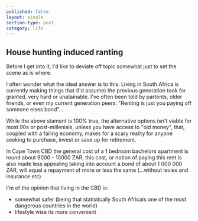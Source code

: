 ```yaml
---
published: false
layout: single
section-type: post
category: life
---
```

## House hunting induced ranting

Before I get into it, I'd like to deviate off topic somewhat just to set the scene as is where.

I often wonder what the ideal answer is to this. Living in South Africa is currently making things that (I'd assume) the previous generation took for granted, very hard or unatainable. I've often been told by partents, older friends, or even my current generation peers: "Renting is just you paying off someone elses bond"...

While the above stament is 100% true, the alternative options isn't viable for most 90s or post-millenials, unless you have access to "old money", that, coupled with a failing economy, makes for a scary reality for anyone seeking to purchase, invest or save up for retirement.

In Cape Town CBD the general cost of a 1 bedroom bachelors apartment is round about 9000 - 10000 ZAR, this cost, or notion of paying this rent is also made less appealing taking into account a bond of about 1 000 000 ZAR, will equal a repayment of more or less the same (...without levies and insurance etc)

I'm of the opinion that living in the CBD is:

- somewhat safer (being that statistically South Africais one of the most dangerous countries in the world)
- lifestyle wise its more convenient
